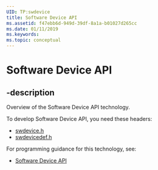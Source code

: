 ```yaml
---
UID: TP:swdevice
title: Software Device API
ms.assetid: f47ebb6d-949d-39df-8a1a-b01027d265cc
ms.date: 01/11/2019
ms.keywords: 
ms.topic: conceptual
---
```


# Software Device API

## -description

Overview of the Software Device API technology.

To develop Software Device API, you need these headers:

 * [swdevice.h](../swdevice/index.md)
 * [swdevicedef.h](../swdevicedef/index.md)

For programming guidance for this technology, see:
* [Software Device API](/previous-versions/windows/hardware/drivers/dn315034(v=vs.85))